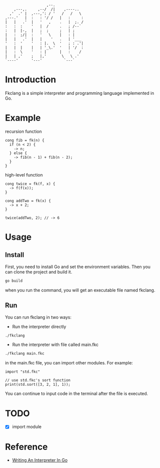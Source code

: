```text                              
                   ,--.              
    ,---,.     ,--/  /|    ,----..   
  ,'  .' |  ,---,': / '   /   /   \  
,---.'   |  :   : '/ /   |   :     : 
|   |   .'  |   '   ,    .   |  ;. / 
:   :  :    '   |  /     .   ; /--`  
:   |  |-,  |   ;  ;     ;   | ;     
|   :  ;/|  :   '   \    |   : |     
|   |   .'  |   |    '   .   | '___  
'   :  '    '   : |.  \  '   ; : .'| 
|   |  |    |   | '_\.'  '   | '/  : 
|   :  \    '   : |      |   :    /  
|   | ,'    ;   |,'       \   \ .'   
`----'      '---'          `---`                     
```

# Introduction
Fkclang is a simple interpreter and programming language implemented in Go.

# Example
recursion function
```
cong fib = fk(n) {
  if (n < 2) {
    -> n;
  } else {
    -> fib(n - 1) + fib(n - 2);
  }
}
```
high-level function
```
cong twice = fk(f, x) {
  -> f(f(x));
}

cong addTwo = fk(x) {
  -> x + 2;
}

twice(addTwo, 2); // -> 6
```

# Usage
## Install
First, you need to install Go and set the environment variables. Then you can clone the project and build it.
```bash
go build
```
when you run the command, you will get an executable file named fkclang.
## Run
You can run fkclang in two ways:
- Run the interpreter directly
```bash
./fkclang
```
- Run the interpreter with file called main.fkc
```bash
./fkclang main.fkc
```
in the main.fkc file, you can import other modules. For example:
```
import "std.fkc"

// use std.fkc's sort function
print(std.sort([3, 2, 1], 1));
```
You can continue to input code in the terminal after the file is executed.

# TODO
- [X] import module

# Reference
- [Writing An Interpreter In Go](https://interpreterbook.com/)